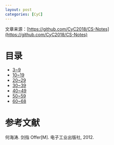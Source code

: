 ```yaml
---
layout: post
categories: [CyC]
---
```


文章来源：[https://github.com/CyC2018/CS-Notes](https://github.com/CyC2018/CS-Notes)

# 目录

- [3\~9](/2019/05/02/剑指-Offer-题解-3~9/)
- [10\~19](/2019/05/03/剑指-Offer-题解-10~19/)
- [20\~29](/2019/05/04/剑指-Offer-题解-20~29/)
- [30\~39](/2019/05/05/剑指-Offer-题解-30~39/)
- [40\~49](/2019/05/06/剑指-Offer-题解-40~49/)
- [50\~59](/2019/05/07/剑指-Offer-题解-50~59/)
- [60\~68](/2019/05/08/剑指-Offer-题解-60~68/)

# 参考文献

何海涛. 剑指 Offer[M]. 电子工业出版社, 2012.
